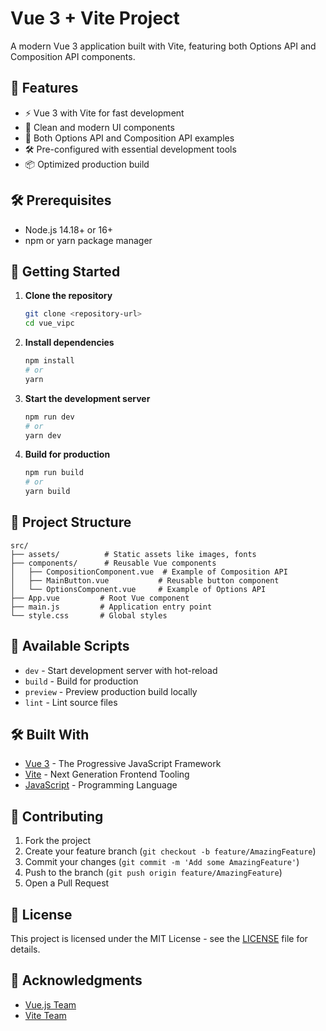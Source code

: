# Vue 3 + Vite Project

A modern Vue 3 application built with Vite, featuring both Options API and Composition API components.

## 🚀 Features

- ⚡ Vue 3 with Vite for fast development
- 🎨 Clean and modern UI components
- 🔄 Both Options API and Composition API examples
- 🛠️ Pre-configured with essential development tools
- 📦 Optimized production build

## 🛠️ Prerequisites

- Node.js 14.18+ or 16+
- npm or yarn package manager

## 🚀 Getting Started

1. **Clone the repository**

   ```bash
   git clone <repository-url>
   cd vue_vipc
   ```

2. **Install dependencies**

   ```bash
   npm install
   # or
   yarn
   ```

3. **Start the development server**

   ```bash
   npm run dev
   # or
   yarn dev
   ```

4. **Build for production**
   ```bash
   npm run build
   # or
   yarn build
   ```

## 📁 Project Structure

```
src/
├── assets/          # Static assets like images, fonts
├── components/      # Reusable Vue components
│   ├── CompositionComponent.vue  # Example of Composition API
│   ├── MainButton.vue           # Reusable button component
│   └── OptionsComponent.vue     # Example of Options API
├── App.vue         # Root Vue component
├── main.js         # Application entry point
└── style.css       # Global styles
```

## 🧩 Available Scripts

- `dev` - Start development server with hot-reload
- `build` - Build for production
- `preview` - Preview production build locally
- `lint` - Lint source files

## 🛠️ Built With

- [Vue 3](https://v3.vuejs.org/) - The Progressive JavaScript Framework
- [Vite](https://vitejs.dev/) - Next Generation Frontend Tooling
- [JavaScript](https://developer.mozilla.org/en-US/docs/Web/JavaScript) - Programming Language

## 🤝 Contributing

1. Fork the project
2. Create your feature branch (`git checkout -b feature/AmazingFeature`)
3. Commit your changes (`git commit -m 'Add some AmazingFeature'`)
4. Push to the branch (`git push origin feature/AmazingFeature`)
5. Open a Pull Request

## 📄 License

This project is licensed under the MIT License - see the [LICENSE](LICENSE) file for details.

## 🙏 Acknowledgments

- [Vue.js Team](https://vuejs.org/)
- [Vite Team](https://vitejs.dev/)
